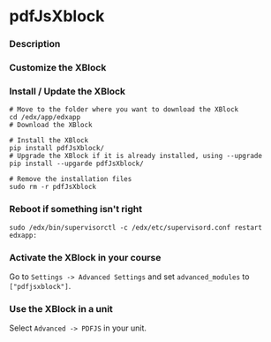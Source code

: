 pdfJsXblock
=========

### Description ###


### Customize the XBlock ###


### Install / Update the XBlock ###

    # Move to the folder where you want to download the XBlock
    cd /edx/app/edxapp
    # Download the XBlock
   
    # Install the XBlock
    pip install pdfJsXblock/
    # Upgrade the XBlock if it is already installed, using --upgrade
    pip install --upgarde pdfJsXblock/

    # Remove the installation files
    sudo rm -r pdfJsXblock

### Reboot if something isn't right ###

    sudo /edx/bin/supervisorctl -c /edx/etc/supervisord.conf restart edxapp:

### Activate the XBlock in your course ###
Go to `Settings -> Advanced Settings` and set `advanced_modules` to `["pdfjsxblock"]`.

### Use the XBlock in a unit ###
Select `Advanced -> PDFJS` in your unit.
